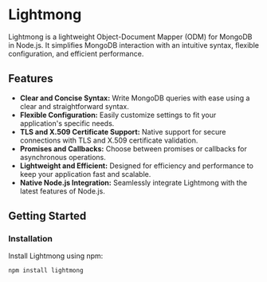# Lightmong

Lightmong is a lightweight Object-Document Mapper (ODM) for MongoDB in Node.js. It simplifies MongoDB interaction with an intuitive syntax, flexible configuration, and efficient performance.

## Features

- **Clear and Concise Syntax:** Write MongoDB queries with ease using a clear and straightforward syntax.
- **Flexible Configuration:** Easily customize settings to fit your application's specific needs.
- **TLS and X.509 Certificate Support:** Native support for secure connections with TLS and X.509 certificate validation.
- **Promises and Callbacks:** Choose between promises or callbacks for asynchronous operations.
- **Lightweight and Efficient:** Designed for efficiency and performance to keep your application fast and scalable.
- **Native Node.js Integration:** Seamlessly integrate Lightmong with the latest features of Node.js.

## Getting Started

### Installation

Install Lightmong using npm:

```bash
npm install lightmong

